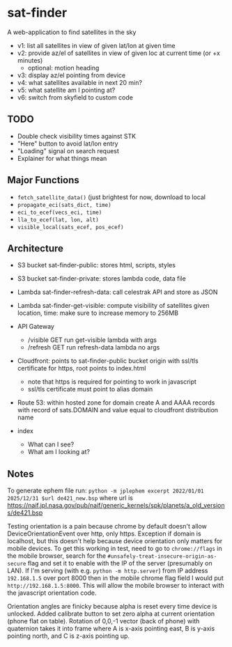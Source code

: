 # sat-finder
A web-application to find satellites in the sky

- v1: list all satellites in view of given lat/lon at given time
- v2: provide az/el of satellites in view of given loc at current time (or +x minutes)
	- optional: motion heading 
- v3: display az/el pointing from device
- v4: what satellites available in next 20 min? 
- v5: what satellite am I pointing at?
- v6: switch from skyfield to custom code

## TODO
- Double check visibility times against STK
- "Here" button to avoid lat/lon entry
- "Loading" signal on search request
- Explainer for what things mean

## Major Functions
- `fetch_satellite_data()` (just brightest for now, download to local
- `propagate_eci(sats_dict, time)`
- `eci_to_ecef(vecs_eci, time)`
- `lla_to_ecef(lat, lon, alt)`
- `visible_local(sats_ecef, pos_ecef)`


## Architecture
- S3 bucket sat-finder-public: stores html, scripts, styles
- S3 bucket sat-finder-private: stores lambda code, data file
- Lambda sat-finder-refresh-data: call celestrak API and store as JSON
- Lambda sat-finder-get-visible: compute visibility of satellites given location, time: make sure to increase memory to 256MB
- API Gateway
	- /visible GET run get-visible lambda with args
	- /refresh GET run refresh-data lambda no args
- Cloudfront: points to sat-finder-public bucket origin with ssl/tls certificate for https, root points to index.html
	- note that https is required for pointing to work in javascript
	- ssl/tls certificate must point to alias domain
- Route 53: within hosted zone for domain create A and AAAA records with record of sats.DOMAIN and value equal to cloudfront distribution name

- index
	- What can I see?
	- What am I looking at?

## Notes
To generate ephem file run: `python -m jplephem excerpt 2022/01/01 2025/12/31 $url de421_new.bsp` where url is https://naif.jpl.nasa.gov/pub/naif/generic_kernels/spk/planets/a_old_versions/de421.bsp

Testing orientation is a pain because chrome by default doesn't allow DeviceOrientationEvent over http, only https. Exception if domain is localhost, but this doesn't help because device orientation only matters for mobile devices. To get this working in test, need to go to `chrome://flags` in the mobile browser, search for the `#unsafely-treat-insecure-origin-as-secure` flag and set it to enable with the IP of the server (presumably on LAN). If I'm serving (with e.g. `python -m http.server`) from IP address `192.168.1.5` over port 8000 then in the mobile chrome flag field I would put `http://192.168.1.5:8000`. This will allow the mobile browser to interact with the javascript orientation code.

Orientation angles are finicky because alpha is reset every time device is unlocked. Added calibrate button to set zero alpha at current orientation (phone flat on table). Rotation of 0,0,-1 vector (back of phone) with quaternion takes it into frame where A is x-axis pointing east, B is y-axis pointing north, and C is z-axis pointing up.
